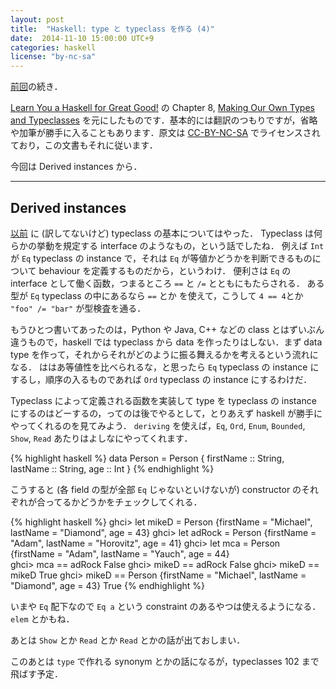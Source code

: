 ```yaml
---
layout: post
title:  "Haskell: type と typeclass を作る (4)"
date:  2014-11-10 15:00:00 UTC+9
categories: haskell
license: "by-nc-sa"
---
```


[前回]({{site.baseurl}}/2014/10/08/learnyouahaskell-making-our-own-types-and-typeclasses-3.html)の続き．

[Learn You a Haskell for Great Good!](http://learnyouahaskell.com/) の Chapter 8, [Making Our Own Types and Typeclasses](http://learnyouahaskell.com/making-our-own-types-and-typeclasses) を元にしたものです．基本的には翻訳のつもりですが，省略や加筆が勝手に入ることもあります．原文は [CC-BY-NC-SA](http://creativecommons.org/licenses/by-nc-sa/3.0/) でライセンスされており，この文書もそれに従います．


今回は Derived instances から．

---

## Derived instances

[以前](http://learnyouahaskell.com/types-and-typeclasses#typeclasses-101) に (訳してないけど) typeclass の基本についてはやった．
Typeclass は何らかの挙動を規定する interface のようなもの，という話でしたね．
例えば `Int` が `Eq` typeclass の instance で，それは `Eq` が等値かどうかを判断できるものについて behaviour を定義するものだから，というわけ．
便利さは `Eq` の interface として働く函数，つまるところ `==` と `/=` とともにもたらされる．
ある型が `Eq` typeclass の中にあるなら `==` とか を使えて，こうして `4 == 4`とか `"foo" /= "bar"` が型検査を通る．

もうひとつ書いてあったのは，Python や Java, C++ などの class とはずいぶん違うもので，haskell では typeclass から data を作ったりはしない．まず data type を作って，それからそれがどのように振る舞えるかを考えるという流れになる．
ははあ等値性を比べられるな，と思ったら `Eq` typeclass の instance にするし，順序の入るものであれば `Ord` typeclass の instance にするわけだ．

Typeclass によって定義される函数を実装して type を typeclass の instance にするのはどーするの，ってのは後でやるとして，とりあえず haskell が勝手にやってくれるのを見てみよう．
`deriving` を使えば，`Eq`, `Ord`, `Enum`, `Bounded`, `Show`, `Read` あたりはよしなにやってくれます．

{% highlight haskell %}
data Person = Person {
                firstName :: String,
                lastName :: String,
                age :: Int
            }
{% endhighlight %}

こうすると (各 field の型が全部 `Eq` じゃないといけないが) constructor のそれぞれが合ってるかどうかをチェックしてくれる．

{% highlight haskell %}
ghci> let mikeD = Person {firstName = "Michael", lastName = "Diamond", age = 43}
ghci> let adRock = Person {firstName = "Adam", lastName = "Horovitz", age = 41}
ghci> let mca = Person {firstName = "Adam", lastName = "Yauch", age = 44}  
ghci> mca == adRock
False
ghci> mikeD == adRock
False
ghci> mikeD == mikeD
True
ghci> mikeD == Person {firstName = "Michael", lastName = "Diamond", age = 43}
True
{% endhighlight %}

いまや `Eq` 配下なので `Eq a` という constraint のあるやつは使えるようになる． `elem` とかもね．

あとは `Show` とか `Read` とか `Read` とかの話が出ておしまい．

このあとは `type` で作れる synonym とかの話になるが，typeclasses 102 まで飛ばす予定．
